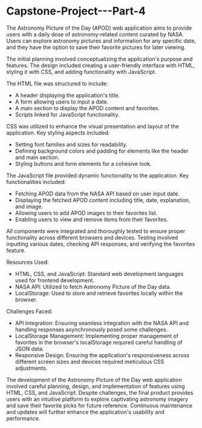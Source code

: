 # Capstone-Project---Part-4

The Astronomy Picture of the Day (APOD) web application aims to provide users with a daily dose of astronomy-related content curated by NASA. Users can explore astronomy pictures and information for any specific date, and they have the option to save their favorite pictures for later viewing.



The initial planning involved conceptualizing the application's purpose and features. The design included creating a user-friendly interface with HTML, styling it with CSS, and adding functionality with JavaScript.



The HTML file was structured to include:

- A header displaying the application's title.
- A form allowing users to input a date.
- A main section to display the APOD content and favorites.
- Scripts linked for JavaScript functionality.



CSS was utilized to enhance the visual presentation and layout of the application. Key styling aspects included:

- Setting font families and sizes for readability.
- Defining background colors and padding for elements like the header and main section.
- Styling buttons and form elements for a cohesive look.



The JavaScript file provided dynamic functionality to the application. Key functionalities included:

- Fetching APOD data from the NASA API based on user input date.
- Displaying the fetched APOD content including title, date, explanation, and image.
- Allowing users to add APOD images to their favorites list.
- Enabling users to view and remove items from their favorites.



All components were integrated and thoroughly tested to ensure proper functionality across different browsers and devices. Testing involved inputting various dates, checking API responses, and verifying the favorites feature.



Resources Used:

- HTML, CSS, and JavaScript: Standard web development languages used for frontend development.
- NASA API: Utilized to fetch Astronomy Picture of the Day data.
- LocalStorage: Used to store and retrieve favorites locally within the browser.



Challenges Faced:

- API Integration: Ensuring seamless integration with the NASA API and handling responses asynchronously posed some challenges.
- LocalStorage Management: Implementing proper management of favorites in the browser's localStorage required careful handling of JSON data.
- Responsive Design: Ensuring the application's responsiveness across different screen sizes and devices required meticulous CSS adjustments.



The development of the Astronomy Picture of the Day web application involved careful planning, design, and implementation of features using HTML, CSS, and JavaScript. Despite challenges, the final product provides users with an intuitive platform to explore captivating astronomy imagery and save their favorite picks for future reference. Continuous maintenance and updates will further enhance the application's usability and performance.